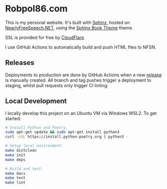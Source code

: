# Robpol86.com

This is my personal website. It's built with [Sphinx](http://sphinx-doc.org/), hosted on
[NearlyFreeSpeech.NET](https://www.nearlyfreespeech.net/), using the
[Sphinx Book Theme](https://sphinx-book-theme.readthedocs.io/) theme.

SSL is provided for free by [CloudFlare](https://www.cloudflare.com/).

I use GitHub Actions to automatically build and push HTML files to NFSN.

## Releases

Deployments to production are done by GitHub Actions when a new [release](https://github.com/Robpol86/robpol86.com/releases)
is manually created. All branch and tag pushes trigger a deployment to staging, whilst pull requests only trigger CI linting.

## Local Development

I locally develop this project on an Ubuntu VM via Windows WSL2. To get started:

```bash
# Install Python and Poetry.
sudo apt-get update && sudo apt-get install python3
curl -sSL https://install.python-poetry.org | python3 -

# Setup local environment.
make distclean
make init
make deps

# Build and test.
make docs
make test
make lint
```

